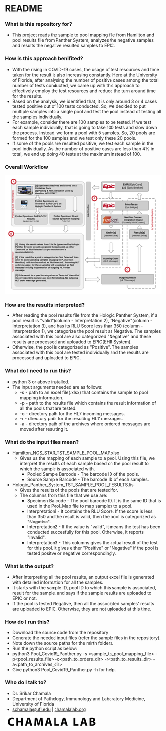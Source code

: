 # README #
### What is this repository for? ###
* This project reads the sample to pool mapping file from Hamilton and pool results file from Panther System, analyzes the negative samples and results the negative resulted samples to EPIC.

### How is this approach benifited? ###
* With the rising in COVID-19 cases, the usage of test resources and time taken for the result is also increasing constantly. Here at the University of Florida, after analysing the number of 
  positive cases among the total number of tests conducted, we came up with this approach to effectively employ the test resources and reduce the turn around time for the results.
* Based on the analysis, we identified that, it is only around 3 or 4 cases tested positive out of 100 tests conducted. So, we decided to put multiple samples into a single pool and test the pool 
  instead of testing all the samples individually.
* For example, consider there are 100 samples to be tested. If we test each sample individually, that is going to take 100 tests and slow down the process. Instead, we form a pool with 5 samples.
  So, 20 pools are formed for the 100 samples and we test only these 20 pools. 
* If some of the pools are resulted positive, we test each sample in the pool individually. As the number of positive cases are less than 4% in total, we end up doing 40 tests at the maximum instead of 100.

### Overall Workflow ###
![workflow image](COVID_19_Pooling_WorkFlow_V1.png)

### How are the results interpreted? ###
* After reading the pool results file from the Hologic Panther System, if a pool result is "valid"(column - Interpretation 2), "Negative"(column - Interpretation 3), and has its RLU Score less than 350
  (column - Interpretation 1), we categorize the pool result as Negative. The samples associated with this pool are also categorized "Negative" and these results are processed and uploaded to EPIC(EHR System).
* Otherwise, the pool is categorized as "Positive". The samples associated with this pool are tested individually and the results are processed and uploaded to EPIC. 

### What do I need to run this? ###
* python 3 or above installed.
* The input arguments needed are as follows:
	* -s <sample to pool mapping file> - path to an excel file(.xlsx) that contains the sample to pool mapping information.
	* -p <pool results file> - path to the results file which contains the result information of all the pools that are tested.
	* -o <mirth orders directory> - directory path for the HL7 incoming messages.
	* -r <mirth results directory> - directory path for the resulting HL7 messages.
	* -a <mirth archive directory> - directory path of the archives where ordered messages are moved after resulting it.

### What do the input files mean? ###
* Hamilton_NGS_STAR_TST_SAMPLE_POOL_MAP.xlsx
	* Gives us the mapping of each sample to a pool. Using this file, we interpret the results of each sample based on the pool result to which the sample is associated with.
		* Pooled Sample Barcode - The barcode ID of the pools.
		* Source Sample Barcode - The barcode ID of each samples.
* Hologic_Panther_System_TST_SAMPLE_POOL_RESULTS.lis
	* Gives the results of the pools that are tested for.
	* The columns from this file that we use are:
		* Specimen Barcode - The pool barcode ID. It is the same ID that is used in the Pool_Map file to map samples to a pool.
		* Interpretation1 - It contains the RLU Score. If the score is less than 350 and the result is valid, then the pool is categorized as "Negative".
		* Interpretation2 - If the value is "valid", it means the test has been conducted succesfully for this pool. Otherwise, it reports "Invalid".
		* Interpretation3 - This columns gives the actual result of the test for this pool. It gives either "Positive" or "Negative" if the pool is tested positve or negative correspondingly.

### What is the output? ###
* After interpreting all the pool results, an output excel file is generated with detailed information for all the samples.
* It starts with the sample ID, pool ID to which this sample is associated, result for the sample, and says if the sample results are uploaded to EPIC or not.
* If the pool is tested Negative, then all the associated samples' results are uploaded to EPIC. Otherwise, they are not uploaded at this time.

### How do I run this? ###

* Download the source code from the repository
* Generate the needed input files (refer the sample files in the repository).
* Note down the source paths for the mirth folders.
* Run the python script as below:
* python3 Pool_Covid19_Panther.py -s <sample_to_pool_mapping_file> -p<pool_results_file> -o<path_to_orders_dir> -r<path_to_results_dir> -a<path_to_archives_dir>
* Give python3 Pool_Covid19_Panther.py -h for help.

### Who do I talk to? ###

* Dr. Srikar Chamala
* Department of Pathology, Immunology and Laboratory Medicine, University of Florida
* schamala@ufl.edu | [chamalalab.org](https://chamalalab.org/)


[![Logo](Logo.png)](http://chamalalab.org/)